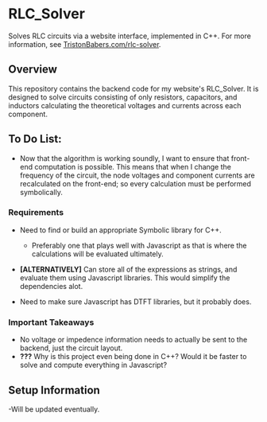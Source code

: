 # RLC_Solver
Solves RLC circuits via a website interface, implemented in C++. For more information, see [TristonBabers.com/rlc-solver](TristonBabers.com/rlc-solver).

## Overview
This repository contains the backend code for my website's RLC_Solver. It is designed to solve circuits consisting of only resistors, capacitors, and inductors calculating the theoretical voltages and currents across each component.

## To Do List:
- Now that the algorithm is working soundly, I want to ensure that front-end computation is possible. This means that when I change the frequency of the circuit, the node voltages and component currents are recalculated on the front-end; so every calculation must be performed symbolically.

### Requirements
- Need to find or build an appropriate Symbolic library for C++.
  - Preferably one that plays well with Javascript as that is where the calculations will be evaluated ultimately.
- **[ALTERNATIVELY]** Can store all of the expressions as strings, and evaluate them using Javascript libraries. This would simplify the dependencies alot.

- Need to make sure Javascript has DTFT libraries, but it probably does.

### Important Takeaways
- No voltage or impedence information needs to actually be sent to the backend, just the circuit layout.
- **???** Why is this project even being done in C++? Would it be faster to solve and compute everything in Javascript?

## Setup Information
-Will be updated eventually.

